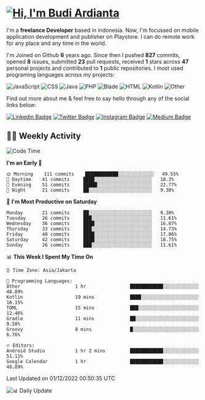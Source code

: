 # [![Hi, I'm Budi Ardianta](https://readme-typing-svg.herokuapp.com?size=24&vCenter=true&lines=%F0%9F%91%8B+Hi%2C+I'm+Budi+Ardianta+;%F0%9F%92%BB+Android+And+Web+Developer+)](https://git.io/typing-svg)

I'm a **freelance Developer** based in indonesia. Now, I'm focussed on mobile application development and publisher on Playstore. I can do remote work for any place and any time in the world.

I'm Joined on Github **6** years ago. Since then I pushed **827** commits, opened **8** issues, submitted **23** pull requests, received **1** stars across **47** personal projects and contributed to **1** public repositories.
I most used programing languages across my projects:

![JavaScript](https://img.shields.io/badge/-JavaScript-%23f1e05a?style=flat&logo=JavaScript&logoColor=white)
![CSS](https://img.shields.io/badge/-CSS-%23563d7c?style=flat&logo=CSS&logoColor=white)
![Java](https://img.shields.io/badge/-Java-%23b07219?style=flat&logo=Java&logoColor=white)
![PHP](https://img.shields.io/badge/-PHP-%234F5D95?style=flat&logo=PHP&logoColor=white)
![Blade](https://img.shields.io/badge/-Blade-%23f7523f?style=flat&logo=Blade&logoColor=white)
![HTML](https://img.shields.io/badge/-HTML-%23e34c26?style=flat&logo=HTML&logoColor=white)
![Kotlin](https://img.shields.io/badge/-Kotlin-%23A97BFF?style=flat&logo=Kotlin&logoColor=white)
![Other](https://img.shields.io/badge/-Other-%23ededed?style=flat&logo=Other&logoColor=white)

Find out more about me & feel free to say hello through any of the social links below:

[![Linkedin Badge](https://img.shields.io/badge/-budiardianata-blue?style=flat&logo=Linkedin&logoColor=white&link=https://www.linkedin.com/in/budiardianata/)](https://www.linkedin.com/in/budiardianata/)
[![Twitter Badge](https://img.shields.io/badge/-budiardianata-%231DA1F2.svg?style=flat&logo=twitter&logoColor=white&link=https://www.twitter.com/budiardianata)](https://www.linkedin.com/in/budiardianata/)
[![Instagram Badge](https://img.shields.io/badge/-budiardianata-purple?style=flat&logo=instagram&logoColor=white&link=https://instagram.com/budiardianata/)](https://instagram.com/budiardianata)
[![Medium Badge](https://img.shields.io/badge/-@budiardianata-%2312100E.svg?style=flat&logo=Medium&logoColor=white&link=https://medium.com/@budiardianata/)](https://medium.com/@budiardianata)

## 👨‍💻 Weekly Activity
<!--START_SECTION:waka-->
![Code Time](http://img.shields.io/badge/Code%20Time-1%2C253%20hrs%2028%20mins-blue)

**I'm an Early 🐤** 

```text
🌞 Morning    111 commits    ████████████░░░░░░░░░░░░░   49.55% 
🌆 Daytime    41 commits     ████░░░░░░░░░░░░░░░░░░░░░   18.3% 
🌃 Evening    51 commits     █████░░░░░░░░░░░░░░░░░░░░   22.77% 
🌙 Night      21 commits     ██░░░░░░░░░░░░░░░░░░░░░░░   9.38%

```
📅 **I'm Most Productive on Saturday** 

```text
Monday       21 commits     ██░░░░░░░░░░░░░░░░░░░░░░░   9.38% 
Tuesday      26 commits     ███░░░░░░░░░░░░░░░░░░░░░░   11.61% 
Wednesday    36 commits     ████░░░░░░░░░░░░░░░░░░░░░   16.07% 
Thursday     33 commits     ███░░░░░░░░░░░░░░░░░░░░░░   14.73% 
Friday       40 commits     ████░░░░░░░░░░░░░░░░░░░░░   17.86% 
Saturday     42 commits     ████░░░░░░░░░░░░░░░░░░░░░   18.75% 
Sunday       26 commits     ███░░░░░░░░░░░░░░░░░░░░░░   11.61%

```


📊 **This Week I Spent My Time On** 

```text
⌚︎ Time Zone: Asia/Jakarta

💬 Programming Languages: 
Other                    1 hr                ████████████░░░░░░░░░░░░░   48.89% 
Kotlin                   19 mins             ████░░░░░░░░░░░░░░░░░░░░░   16.15% 
TOML                     15 mins             ███░░░░░░░░░░░░░░░░░░░░░░   12.46% 
Gradle                   11 mins             ██░░░░░░░░░░░░░░░░░░░░░░░   9.58% 
Groovy                   8 mins              █░░░░░░░░░░░░░░░░░░░░░░░░   6.76%

🔥 Editors: 
Android Studio           1 hr 2 mins         ████████████░░░░░░░░░░░░░   51.11% 
Google Calendar          1 hr                ████████████░░░░░░░░░░░░░   48.89%

```


 Last Updated on 01/12/2022 00:50:35 UTC
<!--END_SECTION:waka-->

![📊 Daily Update](https://github.com/budiardianata/budiardianata/actions/workflows/update-activity.yml/badge.svg)
